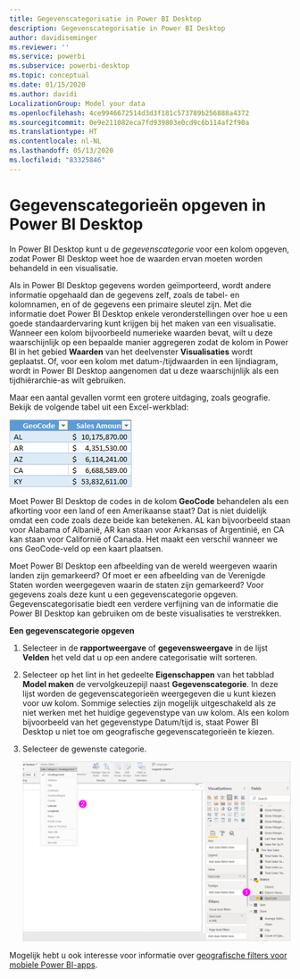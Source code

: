 ```yaml
---
title: Gegevenscategorisatie in Power BI Desktop
description: Gegevenscategorisatie in Power BI Desktop
author: davidiseminger
ms.reviewer: ''
ms.service: powerbi
ms.subservice: powerbi-desktop
ms.topic: conceptual
ms.date: 01/15/2020
ms.author: davidi
LocalizationGroup: Model your data
ms.openlocfilehash: 4ce9946672514d3d3f181c573789b256888a4372
ms.sourcegitcommit: 0e9e211082eca7fd939803e0cd9c6b114af2f90a
ms.translationtype: HT
ms.contentlocale: nl-NL
ms.lasthandoff: 05/13/2020
ms.locfileid: "83325846"
---
```

# <a name="specify-data-categories-in-power-bi-desktop"></a>Gegevenscategorieën opgeven in Power BI Desktop
In Power BI Desktop kunt u de *gegevenscategorie* voor een kolom opgeven, zodat Power BI Desktop weet hoe de waarden ervan moeten worden behandeld in een visualisatie.

Als in Power BI Desktop gegevens worden geïmporteerd, wordt andere informatie opgehaald dan de gegevens zelf, zoals de tabel- en kolomnamen, en of de gegevens een primaire sleutel zijn. Met die informatie doet Power BI Desktop enkele veronderstellingen over hoe u een goede standaardervaring kunt krijgen bij het maken van een visualisatie.
Wanneer een kolom bijvoorbeeld numerieke waarden bevat, wilt u deze waarschijnlijk op een bepaalde manier aggregeren zodat de kolom in Power BI in het gebied **Waarden** van het deelvenster **Visualisaties** wordt geplaatst. Of, voor een kolom met datum-/tijdwaarden in een lijndiagram, wordt in Power BI Desktop aangenomen dat u deze waarschijnlijk als een tijdhiërarchie-as wilt gebruiken.

Maar een aantal gevallen vormt een grotere uitdaging, zoals geografie. Bekijk de volgende tabel uit een Excel-werkblad:

![](media/desktop-data-categorization/datacategorizationtable.png)

Moet Power BI Desktop de codes in de kolom **GeoCode** behandelen als een afkorting voor een land of een Amerikaanse staat?  Dat is niet duidelijk omdat een code zoals deze beide kan betekenen. AL kan bijvoorbeeld staan voor Alabama of Albanië, AR kan staan voor Arkansas of Argentinië, en CA kan staan voor Californië of Canada. Het maakt een verschil wanneer we ons GeoCode-veld op een kaart plaatsen. 

Moet Power BI Desktop een afbeelding van de wereld weergeven waarin landen zijn gemarkeerd? Of moet er een afbeelding van de Verenigde Staten worden weergegeven waarin de staten zijn gemarkeerd?  Voor gegevens zoals deze kunt u een gegevenscategorie opgeven. Gegevenscategorisatie biedt een verdere verfijning van de informatie die Power BI Desktop kan gebruiken om de beste visualisaties te verstrekken.  

**Een gegevenscategorie opgeven**

1. Selecteer in de **rapportweergave** of **gegevensweergave** in de lijst **Velden** het veld dat u op een andere categorisatie wilt sorteren.
2. Selecteer op het lint in het gedeelte **Eigenschappen** van het tabblad **Model maken** de vervolgkeuzepijl naast **Gegevenscategorie**.  In deze lijst worden de gegevenscategorieën weergegeven die u kunt kiezen voor uw kolom. Sommige selecties zijn mogelijk uitgeschakeld als ze niet werken met het huidige gegevenstype van uw kolom.  Als een kolom bijvoorbeeld van het gegevenstype Datum/tijd is, staat Power BI Desktop u niet toe om geografische gegevenscategorieën te kiezen. 
3. Selecteer de gewenste categorie.

   ![](media/desktop-data-categorization/desktop-data-categorization.png)

Mogelijk hebt u ook interesse voor informatie over [geografische filters voor mobiele Power BI-apps](desktop-mobile-geofiltering.md).

